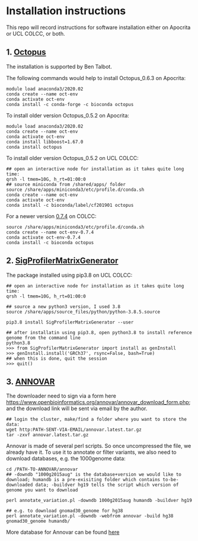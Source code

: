 # Installation instructions
This repo will record instructions for software installation either on Apocrita or UCL COLCC, or both.
## 1. [Octopus](https://github.com/luntergroup/octopus)
The installation is supported by Ben Talbot.

The following commands would help to install Octopus_0.6.3 on Apocrita:

```
module load anaconda3/2020.02
conda create --name oct-env
conda activate oct-env
conda install -c conda-forge -c bioconda octopus
```

To install older version Octopus_0.5.2 on Apocrita:

```
module load anaconda3/2020.02
conda create --name oct-env
conda activate oct-env
conda install libboost=1.67.0
conda install octopus
```

To install older version Octopus_0.5.2 on UCL COLCC:

```
## open an interactive node for installation as it takes quite long time:
qrsh -l tmem=10G, h_rt=01:00:0
## source miniconda from /shared/apps/ folder
source /share/apps/miniconda3/etc/profile.d/conda.sh
conda create --name oct-env
conda activate oct-env
conda install -c bioconda/label/cf201901 octopus
```

For a newer version [0.7.4](https://anaconda.org/bioconda/octopus) on COLCC:
```
source /share/apps/miniconda3/etc/profile.d/conda.sh
conda create --name oct-env-0.7.4
conda activate oct-env-0.7.4
conda install -c bioconda octopus
```

## 2. [SigProfilerMatrixGenerator](https://github.com/AlexandrovLab/SigProfilerMatrixGenerator)

The package installed using pip3.8 on UCL COLCC:

```
## open an interactive node for installation as it takes quite long time:
qrsh -l tmem=10G, h_rt=01:00:0

## source a new python3 version, I used 3.8
source /share/apps/source_files/python/python-3.8.5.source

pip3.8 install SigProfilerMatrixGenerator --user

## after installatin using pip3.8, open python3.8 to install reference genome from the command line
python3.8
>>> from SigProfilerMatrixGenerator import install as genInstall
>>> genInstall.install('GRCh37', rsync=False, bash=True)
## when this is done, quit the session
>>> quit()
```
## 3. [ANNOVAR](https://annovar.openbioinformatics.org/en/latest/user-guide/download/)

The downloader need to sign via a form here https://www.openbioinformatics.org/annovar/annovar_download_form.php; and the download link will be sent via email by the author.

```
## login the cluster, make/find a folder where you want to store the data:
wget http:PATH-SENT-VIA-EMAIL/annovar.latest.tar.gz
tar -zxvf annovar.latest.tar.gz
```

Annovar is made of several perl scripts. So once uncompressed the file, we already have it. To use it to annotate or filter variants, we also need to download databases, e.g. the 1000genome data:

```
cd /PATH-TO-ANNOVAR/annovar
## -downdb "1000g2015aug" is the database+version we would like to download; humandb is a pre-exisiting folder which contains to-be-downloaded data; -buildver hg19 tells the script which version of genome you want to download

perl annotate_variation.pl -downdb 1000g2015aug humandb -buildver hg19

## e.g. to download gnomad30_genome for hg38
perl annotate_variation.pl -downdb -webfrom annovar -build hg38 gnomad30_genome humandb/
```
More database for Annovar can be found [here](https://annovar.openbioinformatics.org/en/latest/user-guide/download/)
